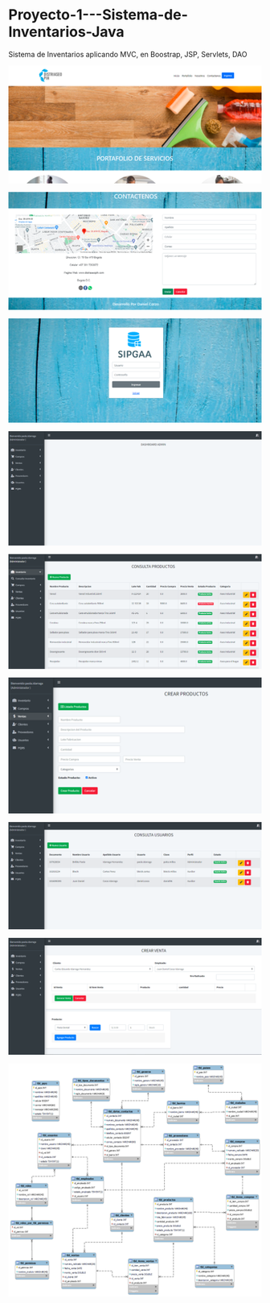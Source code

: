 # Proyecto-1---Sistema-de-Inventarios-Java
Sistema de Inventarios aplicando MVC, en Boostrap, JSP, Servlets, DAO

![](https://github.com/Danielcorzo1996/Proyecto-1---Sistema-de-Inventarios-Java/blob/main/Imagenes%20SIPGAA/1.PNG)

![](https://github.com/Danielcorzo1996/Proyecto-1---Sistema-de-Inventarios-Java/blob/main/Imagenes%20SIPGAA/2.PNG)

![](https://github.com/Danielcorzo1996/Proyecto-1---Sistema-de-Inventarios-Java/blob/main/Imagenes%20SIPGAA/3.PNG)

![](https://github.com/Danielcorzo1996/Proyecto-1---Sistema-de-Inventarios-Java/blob/main/Imagenes%20SIPGAA/4.PNG)

![](https://github.com/Danielcorzo1996/Proyecto-1---Sistema-de-Inventarios-Java/blob/main/Imagenes%20SIPGAA/5.PNG)

![](https://github.com/Danielcorzo1996/Proyecto-1---Sistema-de-Inventarios-Java/blob/main/Imagenes%20SIPGAA/6.PNG)

![](https://github.com/Danielcorzo1996/Proyecto-1---Sistema-de-Inventarios-Java/blob/main/Imagenes%20SIPGAA/7.PNG)

![](https://github.com/Danielcorzo1996/Proyecto-1---Sistema-de-Inventarios-Java/blob/main/Imagenes%20SIPGAA/8.PNG)

![](https://github.com/Danielcorzo1996/Proyecto-1---Sistema-de-Inventarios-Java/blob/main/Imagenes%20SIPGAA/9.png)


